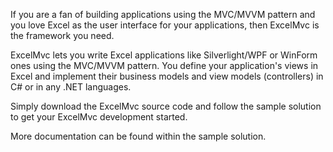 If you are a fan of building applications using the MVC/MVVM pattern and you love Excel as the user interface for
your applications, then ExcelMvc is the framework you need.

ExcelMvc lets you write Excel applications like Silverlight/WPF or WinForm ones using the MVC/MVVM pattern. You
define your application's views in Excel and implement their business models and view models (controllers) in C#
or in any .NET languages.

Simply download the ExcelMvc source code and follow the sample solution to get your ExcelMvc development started.

More documentation can be found within the sample solution.
